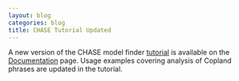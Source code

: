 ```yaml
---
layout: blog
categories: blog
title: CHASE Tutorial Updated
---
```

A new version of the CHASE model finder [tutorial]({{site.baseurl}}resources/chase-tutorial/README) is available on the
[Documentation]({{site.baseurl}}documentation.html) page. Usage
examples covering analysis of Copland phrases are updated in the
tutorial.
